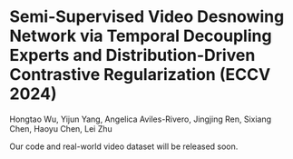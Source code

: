 # Semi-Supervised Video Desnowing Network via Temporal Decoupling Experts and Distribution-Driven Contrastive Regularization (ECCV 2024)
Hongtao Wu, Yijun Yang, Angelica Aviles-Rivero, Jingjing Ren, Sixiang Chen, Haoyu Chen, Lei Zhu

Our code and real-world video dataset will be released soon.

